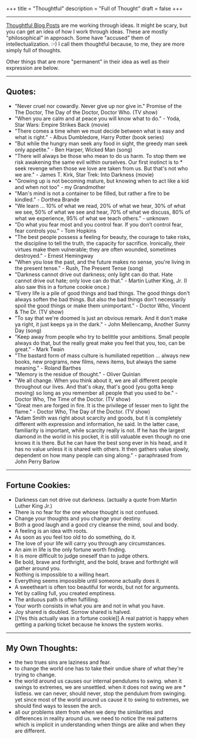 +++
title = "Thoughtful"
description = "Full of Thought"
draft = false
+++

- - - - - - -

[Thoughtful Blog Posts](../categories/thoughtful) are me working through ideas.  It might be scary, but you can get an idea of how I work through ideas.  These are mostly "philosophical" in approach.  Some have "accused" them of intellectualization.  :-) I call them thoughtful because, to me, they are more simply full of thoughts.  

Other things that are more "permanent" in their idea as well as their expression are below.

- - - - - - -

## Quotes:

  * "Never cruel nor cowardly. Never give up nor give in." Promise of the The Doctor, The Day of the Doctor, Doctor Who. (TV show)
  * "When you are calm and at peace you will know what to do." - Yoda, Star Wars: Empire Strikes Back (movie)
  * "There comes a time when we must decide between what is easy and what is right." - Albus Dumbledore, Harry Potter (book series)
  * "But while the hungry man seek any food in sight, the greedy man seek only appetite." - Ben Harper, Wicked Man (song)
  * "There will always be those who mean to do us harm. To stop them we risk awakening the same evil within ourselves. Our first instinct is to   * seek revenge when those we love are taken from us. But that's not who we are." - James T. Kirk, Star Trek: Into Darkness (movie)
  * "Growing up is not becoming mature, but knowing when to act like a kid and when not too" - my Grandmother
  * "Man's mind is not a container to be filled, but rather a fire to be kindled." - Dorthea Brande
  * "We learn ... 10% of what we read, 20% of what we hear, 30% of what we see, 50% of what we see and hear, 70% of what we discuss, 80% of what we experience, 95% of what we teach others." - unknown
  * "Do what you fear most and you control fear. If you don’t control fear, fear controls you." - Tom Hopkins
  * "The best people possess a feeling for beauty, the courage to take risks, the discipline to tell the truth, the capacity for sacrifice. Ironically, their virtues make them vulnerable; they are often wounded, sometimes destroyed." - Ernest Hemingway
  * "When you lose the past, and the future makes no sense, you're living in the present tense." - Rush, The Present Tense (song)
  * "Darkness cannot drive out darkness; only light can do that. Hate cannot drive out hate; only love can do that." - Martin Luther King, Jr. (I also saw this in a fortune cookie once.)
  * "Every life is a pile of good things and bad things. The good things don't always soften the bad things. But also the bad things don't necessarily spoil the good things or make them unimportant." - Doctor Who, Vincent & The Dr. (TV show)
  * "To say that we're doomed is just an obvious remark. And it don't make ya right, it just keeps ya in the dark." - John Mellencamp, Another Sunny Day (song)
  * "Keep away from people who try to belittle your ambitions. Small people always do that, but the really great make you feel that you, too, can be great." - Mark Twain
  * "The bastard form of mass culture is humiliated repetition ... always new books, new programs, new films, news items, but always the same meaning." - Roland Barthes
  * "Memory is the residue of thought." - Oliver Quinlan
  * "We all change. When you think about it, we are all different people throughout our lives. And that's okay, that's good (you gotta keep moving) so long as you remember all people that you used to be." - Doctor Who, The Time of the Doctor. (TV show)
  * "Great men are forged in fire. It is the privilege of lesser men to light the flame." - Doctor Who, The Day of the Doctor. (TV show)
  * "Adam Smith was right about scarcity and goods, but it is completely different with expression and information, he said. In the latter case, familiarity is important, while scarcity really is not. If he has the largest diamond in the world in his pocket, it is still valuable even though no one knows it is there. But he can have the best song ever in his head, and it has no value unless it is shared with others. It then gathers value slowly, dependent on how many people can sing along." - paraphrased from John Perry Barlow

- - - - - - -

## Fortune Cookies:

  * Darkness can not drive out darkness. (actually a quote from Martin Luther King Jr.)
  * There is no fear for the one whose thought is not confused.
  * Change your thoughts and you change your destiny.
  * Both a good laugh and a good cry cleanse the mind, soul and body.
  * A feeling is an idea with roots.
  * As soon as you feel too old to do something, do it.
  * The love of your life will carry you through any circumstances.
  * An aim in life is the only fortune worth finding.
  * It is more difficult to judge oneself than to judge others.
  * Be bold, brave and forthright, and the bold, brave and forthright will gather around you.
  * Nothing is impossible to a willing heart.
  * Everything seems impossible until someone actually does it.
  * A sweetheart is often too beautiful for words, but not for arguments.
  * Yet by calling full, you created emptiness.
  * The arduous path is often fulfilling.
  * Your worth consists in what you are and not in what you have.
  * Joy shared is doubled. Sorrow shared is halved.
  * [[Yes this actually was in a fortune cookie]] A real patriot is happy when getting a parking ticket because he knows the system works.

- - - - - - -

## My Own Thoughts:

  * the two trues sins are laziness and fear.
  * to change the world one has to take their undue share of what they're trying to change.
  * the world around us causes our internal pendulums to swing. when it swings to extremes, we are unsettled. when it does not swing we are   * listless. we can never, should never, stop the pendulum from swinging. yet since most of the world around us cause it to swing to extremes, we should find ways to lessen the arch.
  * all our problems stem from when we deny the similarities and differences in reality around us. we need to notice the real patterns which is implicit in understanding when things are alike and when they are different.
